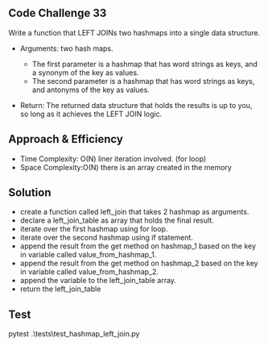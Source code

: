 
## Code Challenge 33

Write a function that LEFT JOINs two hashmaps into a single data structure.
  - Arguments: two hash maps.
    - The first parameter is a hashmap that has word strings as keys, and a synonym of the key as values.
    - The second parameter is a hashmap that has word strings as keys, and antonyms of the key as values.

  - Return: The returned data structure that holds the results is up to you, so long as it achieves the LEFT JOIN logic.

## Approach & Efficiency

- Time Complexity: O(N) liner iteration involved. (for loop)
- Space Complexity:O(N) there is an array created in the memory

## Solution

- create a function called left_join that takes 2 hashmap as arguments.
- declare a left_join_table as array that holds the final result.
- iterate over the first hashmap using for loop.
- iterate over the second hashmap using if statement. 
- append the result from the get method on hashmap_1 based on the key in variable called value_from_hashmap_1.
- append the result from the get method on hashmap_2 based on the key in variable called value_from_hashmap_2.
- append the variable to the left_join_table array.
- return the left_join_table


## Test

pytest .\tests\test_hashmap_left_join.py

